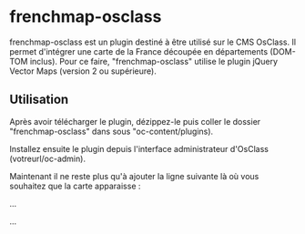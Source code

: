 # frenchmap-osclass
frenchmap-osclass est un plugin destiné à être utilisé sur le CMS OsClass. Il permet d'intégrer une carte de la France découpée en départements (DOM-TOM inclus). Pour ce faire, "frenchmap-osclass" utilise le plugin jQuery Vector Maps (version 2 ou supérieure).

## Utilisation
Après avoir télécharger le plugin, dézippez-le puis coller le dossier "frenchmap-osclass" dans sous "oc-content/plugins).

Installez ensuite le plugin depuis l'interface administrateur d'OsClass (votreurl/oc-admin).

Maintenant il ne reste plus qu'à ajouter la ligne suivante là où vous souhaitez que la carte apparaisse :

...
<?php selector_map(); ?>
...

